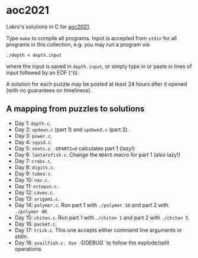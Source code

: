 # aoc2021

Lekro's solutions in C for [aoc2021](https://adventofcode.com/).

Type `make` to compile all programs. Input is accepted from `stdin` for all
programs in this collection, e.g. you may run a program via

```
./depth < depth.input
```

where the input is saved in `depth.input`, or simply type in or paste in
lines of input followed by an EOF (`^D`).

A solution for each puzzle may be posted at least 24 hours after it
opened (with no guarantees on timeliness).

## A mapping from puzzles to solutions

- Day 1: `depth.c`.
- Day 2: `updown.c` (part 1) and `updown2.c` (part 2).
- Day 3: `power.c`.
- Day 4: `squid.c`.
- Day 5: `vents.c`. `-DPART2=0` calculates part 1 (lazy!)
- Day 6: `lanternfish.c`. Change the `NDAYS` macro for part 1 (also lazy!)
- Day 7: `crabs.c`.
- Day 8: `digits.c`.
- Day 9: `tubes.c`.
- Day 10: `nav.c`.
- Day 11: `octopus.c`.
- Day 12: `caves.c`.
- Day 13: `origami.c`.
- Day 14: `polymer.c`. Run part 1 with `./polymer 10` and part 2 with `./polymer 40`.
- Day 15: `chiton.c`. Run part 1 with `./chiton 1` and part 2 with `./chiton 5`.
- Day 16: `packet.c`.
- Day 17: `trick.c`. This one accepts either command line arguments or stdin.
- Day 18: `snailfish.c. Use `-DDEBUG` to follow the explode/split operations.
